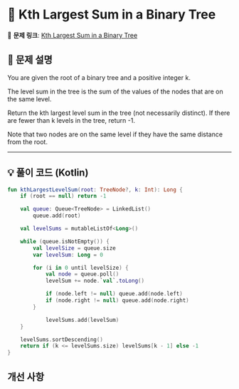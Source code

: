 # 📝 Kth Largest Sum in a Binary Tree

🔗 **문제 링크**: [Kth Largest Sum in a Binary Tree](https://leetcode.com/explore/learn/card/dynamic-programming/631/strategy-for-solving-dp-problems/4045/)

## 📌 문제 설명  

You are given the root of a binary tree and a positive integer k.

The level sum in the tree is the sum of the values of the nodes that are on the same level.

Return the kth largest level sum in the tree (not necessarily distinct). If there are fewer than k levels in the tree, return -1.

Note that two nodes are on the same level if they have the same distance from the root.

---

## 💡 풀이 코드 (Kotlin)
```kotlin
fun kthLargestLevelSum(root: TreeNode?, k: Int): Long {
    if (root == null) return -1

    val queue: Queue<TreeNode> = LinkedList()
        queue.add(root)

    val levelSums = mutableListOf<Long>()

    while (queue.isNotEmpty()) {
        val levelSize = queue.size
        var levelSum: Long = 0

        for (i in 0 until levelSize) {
            val node = queue.poll()
            levelSum += node.`val`.toLong()

            if (node.left != null) queue.add(node.left)
            if (node.right != null) queue.add(node.right)
        }

            levelSums.add(levelSum)
    }

    levelSums.sortDescending()
    return if (k <= levelSums.size) levelSums[k - 1] else -1
}
```

## 개선 사항
